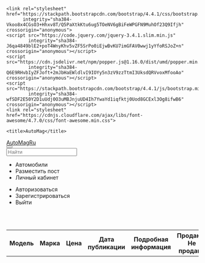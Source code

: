 <html>

<head>
    <!-- Required meta tags -->
    <meta charset="utf-8">
    <meta name="viewport" content="width=device-width, initial-scale=1, shrink-to-fit=no">

    <link rel="stylesheet" href="https://stackpath.bootstrapcdn.com/bootstrap/4.4.1/css/bootstrap.min.css"
          integrity="sha384-Vkoo8x4CGsO3+Hhxv8T/Q5PaXtkKtu6ug5TOeNV6gBiFeWPGFN9MuhOf23Q9Ifjh" crossorigin="anonymous">
    <script src="https://code.jquery.com/jquery-3.4.1.slim.min.js"
            integrity="sha384-J6qa4849blE2+poT4WnyKhv5vZF5SrPo0iEjwBvKU7imGFAV0wwj1yYfoRSJoZ+n" crossorigin="anonymous"></script>
    <script src="https://cdn.jsdelivr.net/npm/popper.js@1.16.0/dist/umd/popper.min.js"
            integrity="sha384-Q6E9RHvbIyZFJoft+2mJbHaEWldlvI9IOYy5n3zV9zzTtmI3UksdQRVvoxMfooAo" crossorigin="anonymous"></script>
    <script src="https://stackpath.bootstrapcdn.com/bootstrap/4.4.1/js/bootstrap.min.js"
            integrity="sha384-wfSDF2E50Y2D1uUdj0O3uMBJnjuUD4Ih7YwaYd1iqfktj0Uod8GCExl3Og8ifwB6" crossorigin="anonymous"></script>
    <link rel="stylesheet" href="https://cdnjs.cloudflare.com/ajax/libs/font-awesome/4.7.0/css/font-awesome.min.css">

    <title>AutoMag</title>
</head>

<body>

<nav class="navbar navbar-expand-lg navbar-light">
    <div class="container"><a href="https://themes.getbootstrap.com" class="navbar-brand">AutoMagRu</a>
        <div class="d-flex ml-auto">
            <button class="navbar-toggler" type="button" data-toggle="collapse" data-target="#globalNavbar" aria-controls="globalNavbar" aria-expanded="false" aria-label="Toggle navigation"><span class="navbar-toggler-icon"></span></button>
        </div>
        <div class="collapse navbar-collapse" id="globalNavbar">
            <form class="form-inline form-navbar my-2 my-lg-0 order-2" action="https://themes.getbootstrap.com/shop/">
                <input class="form-control" name="s" type="text" placeholder="Найти">
            </form>
            <ul class="navbar-nav mr-auto order-1">
                <li class="nav-item"><a class="nav-link" >Автомобили</a></li>
                <li class="nav-item"><a class="nav-link" >Разместить пост</a></li>
                <li class="nav-item"><a class="nav-link" >Личный кабинет</a></li>
            </ul>
            <ul class="navbar-nav d-none d-lg-flex ml-2 order-3">
                <li class="nav-item"><a class="nav-link" >Авторизоваться</a></li>
                <li class="nav-item"><a class="nav-link" >Зарегистрироваться</a></li>
                <li class="nav-item"><a class="nav-link" >Выйти</a></li>
            </ul>
        </div>
    </div>
</nav>

<br>
<br>

<table class="table">
    <thead class="thead-dark">
    <tr>
        <th scope="col">Модель</th>
        <th scope="col">Марка</th>
        <th scope="col">Цена</th>
        <th scope="col">Дата публикации</th>
        <th scope="col">Подробная информация</th>
        <th scope="col">Продано/Не продано</th>
    </tr>
    </thead>
    <tbody>
    <tr th:each="post : ${posts}">
    </tr>
    </tbody>
</table>

</body>

</html>
